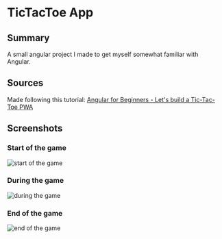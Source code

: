 # TicTacToe App

## Summary
A small angular project I made to get myself somewhat familiar with Angular.

## Sources
Made following this tutorial:
[Angular for Beginners - Let's build a Tic-Tac-Toe PWA](https://www.youtube.com/watch?v=G0bBLvWXBvc)

## Screenshots
### Start of the game
![start of the game](https://github.com/BrechtVanWynsbergePXL/TicTacToe-angular/blob/main/ticTacToe/screenshots/start.PNG)
### During the game
![during the game](https://github.com/BrechtVanWynsbergePXL/TicTacToe-angular/blob/main/ticTacToe/screenshots/playing.PNG)
### End of the game
![end of the game](https://github.com/BrechtVanWynsbergePXL/TicTacToe-angular/blob/main/ticTacToe/screenshots/end.PNG)
